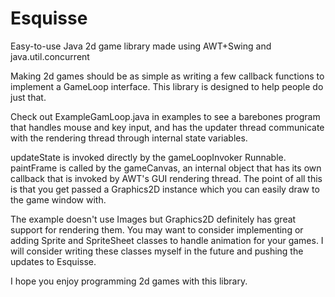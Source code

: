 # Esquisse
Easy-to-use Java 2d game library made using AWT+Swing and java.util.concurrent

Making 2d games should be as simple as writing a few callback functions to implement a GameLoop interface. This library is designed to help people do just that.

Check out ExampleGamLoop.java in examples to see a barebones program that handles mouse and key input, and has the updater thread communicate with the rendering thread through internal state variables.

updateState is invoked directly by the gameLoopInvoker Runnable. paintFrame is called by the gameCanvas, an internal object that has its own callback that is invoked by AWT's GUI rendering thread. The point of all this is that you get passed a Graphics2D instance which you can easily draw to the game window with.

The example doesn't use Images but Graphics2D definitely has great support for rendering them. You may want to consider implementing or adding Sprite and SpriteSheet classes to handle animation for your games. I will consider writing these classes myself in the future and pushing the updates to Esquisse.

I hope you enjoy programming 2d games with this library.

